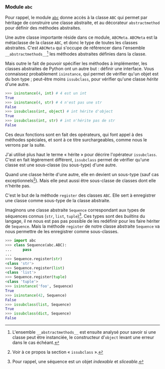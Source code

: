 ### Module `abc`

Pour rappel, le module [`abc`](https://docs.python.org/3/library/abc.html) donne accès à la classe `ABC` qui permet par héritage de construire une classe abstraite, et au décorateur `abstractmethod` pour définir des méthodes abstraites.

Une autre classe importante réside dans ce module, `ABCMeta`.
`ABCMeta` est la métaclasse de la classe `ABC`, et donc le type de toutes les classes abstraites.
C'est `ABCMeta` qui s'occupe de référencer dans l'ensemble `__abstractmethods__`[^abstractmethods]
les méthodes abstraites définies dans la classe.

Mais outre le fait de pouvoir spécifier les méthodes à implémenter, les classes abstraites de Python ont un autre but : définir une interface.
Vous connaissez probablement `isinstance`, qui permet de vérifier qu'un objet est du bon type ;
peut-être moins `issubclass`, pour vérifier qu'une classe *hérite* d'une autre.

```python
>>> isinstance(4, int) # 4 est un int
True
>>> isinstance(4, str) # 4 n'est pas une str
False
>>> issubclass(int, object) # int hérite d'object
True
>>> issubclass(int, str) # int n'hérite pas de str
False
```

Ces deux fonctions sont en fait des opérateurs, qui font appel à des méthodes spéciales, et sont à ce titre surchargeables, comme nous le verrons par la suite.

J'ai utilisé plus haut le terme « hérite » pour décrire l'opérateur `issubclass`.
C'est en fait légèrement différent, `issubclass` permet de vérifier qu'une classe est une sous-classe (ou sous-type) d'une autre.

Quand une classe hérite d'une autre, elle en devient un sous-type (sauf cas exceptionnels[^subclasscheck]).
Mais elle peut aussi être sous-classe de classes dont elle n'hérite pas.

C'est le but de la méthode `register` des classes `ABC`.
Elle sert à enregistrer une classe comme sous-type de la classe abstraite.

Imaginons une classe abstraite `Sequence` correspondant aux types de séquences connus (`str`, `list`, `tuple`)[^sequence].
Ces types sont des *builtins* du langage, il ne nous est pas pas possible de les redéfinir pour les faire hériter de `Sequence`.
Mais la méthode `register` de notre classe abstraite `Sequence` va nous permettre de les enregistrer comme sous-classes.

```python
>>> import abc
>>> class Sequence(abc.ABC):
...     pass
...
>>> Sequence.register(str)
<class 'str'>
>>> Sequence.register(list)
<class 'list'>
>>> Sequence.register(tuple)
<class 'tuple'>
>>> isinstance('foo', Sequence)
True
>>> isinstance(42, Sequence)
False
>>> issubclass(list, Sequence)
True
>>> issubclass(dict, Sequence)
False
```

[^abstractmethods]: L'ensemble `__abstractmethods__` est ensuite analysé pour savoir si une classe peut être instanciée, le constructeur d'`object` levant une erreur dans le cas échéant.
[^subclasscheck]: Voir à ce propos la section « `issubclass` ».
[^sequence]: Pour rappel, une séquence est un objet *indexable* et *sliceable*.
